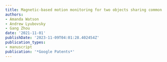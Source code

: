 ```yaml
---
title: Magnetic-based motion monitoring for two objects sharing common joint
authors:
- Amanda Watson
- Andrew Lyubovsky
- Gang Zhou
date: '2021-11-01'
publishDate: '2023-11-09T04:01:28.402454Z'
publication_types:
- manuscript
publication: '*Google Patents*'
---
```

